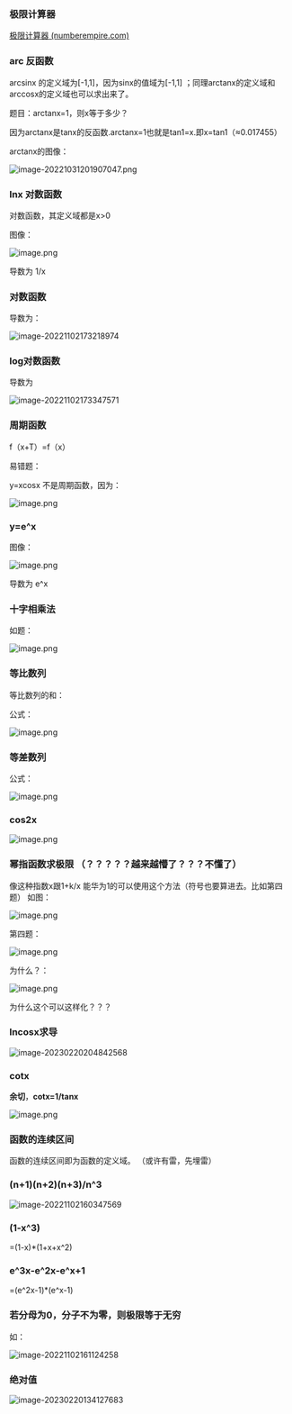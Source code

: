 ### 极限计算器

[极限计算器 (numberempire.com)](https://zh.numberempire.com/limitcalculator.php)





### arc 反函数

arcsinx 的定义域为[-1,1]，因为sinx的值域为[-1,1] ；同理arctanx的定义域和arccosx的定义域也可以求出来了。



题目：arctanx=1，则x等于多少？

因为arctanx是tanx的反函数.arctanx=1也就是tan1=x.即x=tan1（≈0.017455）



arctanx的图像：

![image-20221031201907047.png](https://s2.loli.net/2022/10/31/DqTAFxwV2vE7QiS.png)









### lnx 对数函数

对数函数，其定义域都是x>0

图像：

![image.png](https://s2.loli.net/2022/10/31/tHq19hVKelDrGLJ.png)

导数为 1/x





### 对数函数

导数为：

![image-20221102173218974](C:\Users\28154\AppData\Roaming\Typora\typora-user-images\image-20221102173218974.png)





### log对数函数

导数为

![image-20221102173347571](C:\Users\28154\AppData\Roaming\Typora\typora-user-images\image-20221102173347571.png)















### 周期函数

f（x+T）=f（x）



易错题：

y=xcosx 不是周期函数，因为：

![image.png](https://s2.loli.net/2022/10/31/IR1tjaUPLMkENuy.png)























### y=e^x

图像：

![image.png](https://s2.loli.net/2022/10/31/wdCmRP3M1gL6ajo.png)

导数为 e^x



























### 十字相乘法

如题：

![image.png](https://s2.loli.net/2022/10/31/mL9xhXCBAjHRU8S.png)











### 等比数列

等比数列的和：

公式：

![image.png](https://s2.loli.net/2022/10/31/ioCFEJYUngXAlbw.png)









### 等差数列

公式：

![image.png](https://s2.loli.net/2022/10/31/MmIS1CyABrpObL8.png)







### cos2x

![image.png](https://s2.loli.net/2022/10/31/KyDnIcAi6mFwtNx.png)









### 幂指函数求极限   （？？？？？越来越懵了？？？不懂了）

像这种指数x跟1+k/x 能华为1的可以使用这个方法（符号也要算进去。比如第四题）   如图：

![image.png](https://s2.loli.net/2022/10/31/8bjGU1sOZfqCEXx.png)

第四题：

![image.png](https://s2.loli.net/2022/10/31/wn2fqO6lI9cT4VR.png)



为什么？：

![image.png](https://s2.loli.net/2022/10/31/NS6ObxU4DiseFKG.png)

为什么这个可以这样化？？？





### lncosx求导

![image-20230220204842568](C:\Users\28154\AppData\Roaming\Typora\typora-user-images\image-20230220204842568.png) 





### cotx

**余切**，**cotx=1/tanx**

![image.png](https://s2.loli.net/2022/10/31/rUGb65qLPsVldha.png)











### 函数的连续区间

函数的连续区间即为函数的定义域。      （或许有雷，先埋雷）









### (n+1)(n+2)(n+3)/n^3

![image-20221102160347569](C:\Users\28154\AppData\Roaming\Typora\typora-user-images\image-20221102160347569.png)







### (1-x^3)

=(1-x)*(1+x+x^2)





### e^3x-e^2x-e^x+1

=(e^2x-1)*(e^x-1)









### 若分母为0，分子不为零，则极限等于无穷

如：

![image-20221102161124258](C:\Users\28154\AppData\Roaming\Typora\typora-user-images\image-20221102161124258.png)







### 绝对值

![image-20230220134127683](C:\Users\28154\AppData\Roaming\Typora\typora-user-images\image-20230220134127683.png) 













